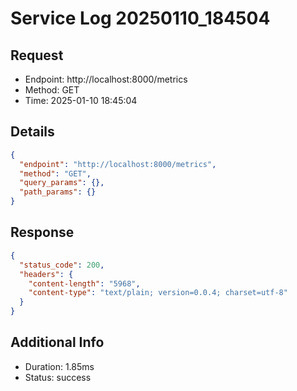 # Service Log 20250110_184504

## Request
- Endpoint: http://localhost:8000/metrics
- Method: GET
- Time: 2025-01-10 18:45:04

## Details
```json
{
  "endpoint": "http://localhost:8000/metrics",
  "method": "GET",
  "query_params": {},
  "path_params": {}
}
```

## Response
```json
{
  "status_code": 200,
  "headers": {
    "content-length": "5968",
    "content-type": "text/plain; version=0.0.4; charset=utf-8"
  }
}
```

## Additional Info
- Duration: 1.85ms
- Status: success
